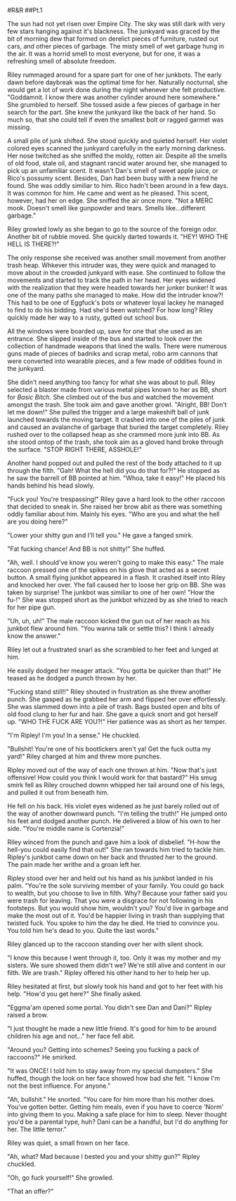 #R&R
##Pt.1

The sun had not yet risen over Empire City. The sky was still dark with very few stars hanging against it's blackness. The junkyard was graced by the bit of morning dew that formed on derelict pieces of furniture, rusted out cars, and other pieces of garbage. The misty smell of wet garbage hung in the air. It was a horrid smell to most everyone, but for one, it was a refreshing smell of absolute freedom. 

Riley rummaged around for a spare part for one of her junkbots. The early dawn before daybreak was the optimal time for her. Naturally nocturnal, she would get a lot of work done during the night whenever she felt productive. "Goddamnit. I know there was another cylinder around here somewhere." She grumbled to herself. She tossed aside a few pieces of garbage in her search for the part. She knew the junkyard like the back of her hand. So much so, that she could tell if even the smallest bolt or ragged garmet was missing. 

A small pile of junk shifted. She stood quickly and quieted herself. Her violet colored eyes scanned the junkyard carefully in the early morning darkness. Her nose twitched as she sniffed the moldy, rotten air. Despite all the smells of old food, stale oil, and stagnant rancid water around her, she managed to pick up an unfamiliar scent. It wasn't Dan's smell of sweet apple juice, or Rico's possumy scent. Besides, Dan had been busy with a new friend he found. She was oddly similiar to him. Rico hadn't been around in a few days. It was common for him. He came and went as he pleased. This scent, however, had her on edge. She sniffed the air once more. "Not a MERC mook. Doesn't smell like gunpowder and tears. Smells like...different garbage." 

Riley growled lowly as she began to go to the source of the foreign odor. Another bit of rubble moved. She quickly darted towards it. "HEY! WHO THE HELL IS THERE?!" 

The only response she received was another small movement from another trash heap. Whkever this intruder was, they were quick and managed to move about in the crowded junkyard with ease. She continued to follow the movements and started to track the path in her head. Her eyes widened with the realization that they were headed towards her junker bunker! It was one of the many paths she managed to make. How did the intruder know?! This had to be one of Eggfuck's bots or whatever loyal lackey he managed to find to do his bidding. Had she'd been watched? For how long? Riley quickly made her way to a rusty, gutted out school bus. 

All the windows were boarded up, save for one that she used as an entrance. She slipped inside of the bus and started to look over the collection of handmade weapons that lined the walls. There were numerous guns made of pieces of badniks and scrap metal, robo arm cannons that were converted into wearable pieces, and a few made of oddities found in the junkyard. 

She didn't need anything too fancy for what she was about to pull. Riley selected a blaster made from various metal pipes known to her as BB, short for *Basic Bitch*. She climbed out of the bus and watched the movement amongst the trash. She took aim and gave another growl. "Alright, BB! Don't let me down!" She pulled the trigger and a large makeshift ball of junk launched towards the moving target. It crashed into one of the piles of junk and caused an avalanche of garbage that buried the target completely. Riley rushed over to the collapsed heap as she crammed more junk into BB. As she stood ontop of the trash, she took aim as a gloved hand broke through the surface. "STOP RIGHT THERE, ASSHOLE!"

Another hand popped out and pulled the rest of the body attached to it up through the filth. "Gah! What the hell did you do that for?!" He stopped as he saw the barrell of BB pointed at him. "Whoa, take it easy!" He placed his hands behind his head slowly. 

"Fuck you! You're trespassing!" Riley gave a hard look to the other raccoon that decided to sneak in. She raised her brow abit as there was something oddly familiar about him. Mainly his eyes. "Who are you and what the hell are you doing here?" 

"Lower your shitty gun and I'll tell you." He gave a fanged smirk. 

"Fat fucking chance! And BB is not shitty!" She huffed. 

"Ah, well. I should've know you weren't going to make this easy." The male raccoon pressed one of the spikes on his glove that acted as a secret button. A small flying junkbot appeared in a flash. It crashed itself into Riley and knocked her over. Yhe fall caused her to loose her grip on BB. She was taken by surprise! The junkbot was similiar to one of her own!  "How the fu-!" She was stopped short as the junkbot whizzed by as she tried to reach for her pipe gun. 

"Uh, uh, uh!" The male raccoon kicked the gun out of her reach as his junkbot flew around him. "You wanna talk or settle this? I think I already know the answer." 

Riley let out a frustrated snarl as she scrambled to her feet and lunged at him. 

He easily dodged her meager attack. "You gotta be quicker than that!" He teased as he dodged a punch thrown by her. 

"Fucking stand still!!" Riley shouted in frustration as she threw another punch. She gasped as he grabbed her arm and flipped her over effortlessly. She was slammed down into a pile of trash. Bags busted open and bits of old food clung to her fur and hair. She gave a quick snort and got herself up. "WHO THE FUCK ARE YOU?!" Her patience was as short as her temper.

"I'm Ripley! I'm you! In a sense." He chuckled.

"Bullshit! You're one of his bootlickers aren't ya! Get the fuck outta my yard!" Riley charged at him and threw more punches.

Ripley moved out of the way of each one thrown at him. "Now that's just offensive! How could you think I would work for that bastard?" His smug smirk fell as Riley crouched downn whipped her tail around one of his legs, and pulled it out from beneath him. 

He fell on his back. His violet eyes widened as he just barely rolled out of the way of another downward punch. "I'm telling the truth!" He jumped onto his feet and dodged another punch. He delivered a blow of his own to her side. "You're middle name is Cortenzia!" 

Riley winced from the punch and gave him a look of disbelief. "H-how the hell-you could easily find that out!" She ran towards him tried to tackle him. Ripley's junkbot came down on her back and thrusted her to the ground. The pain made her writhe and a groan left her. 

Ripley stood over her and held out his hand as his junkbot landed in his palm. "You're the sole surviving member of your family. You could go back to wealth, but you choose to live in filth. Why? Because your father said you were trash for leaving. That you were a disgrace for not following in his footsteps. But you would show him, wouldn't you? You'd live in garbage and make the most out of it. You'd be happier living in trash than supplying that twisted fuck. You spoke to him the day he died. He tried to convince you. You told him he's dead to you. Quite the last words."

Riley glanced up to the raccoon standing over her with silent shock. 

"I know this because I went through it, too. Only it was my mother and my sisters. We sure showed them didn't we? We're still alive and content in our filth. We are trash." Ripley offered his other hand to her to help her up. 

Riley hesitated at first, but slowly took his hand and got to her feet with his help. "How'd you get here?" She finally asked. 

"Eggma'am opened some portal. You didn't see Dan and Dani?" Ripley raised a brow. 

"I just thought he made a new little friend. It's good for him to be around children his age and not..." her face fell abit. 

"Around you? Getting into schemes? Seeing you fucking a pack of raccoons?" He smirked. 

"It was ONCE! I told him to stay away from my special dumpsters." She huffed, though the look on her face showed how bad she felt. "I know I'm not the best influence. For anyone."

"Ah, bullshit." He snorted. "You care for him more than his mother does. You've gotten better. Getting him meals, even if you have to coerce 'Norm' into giving them to you. Making a safe place for him to sleep. Never thought you'd be a parental type, huh? Dani can be a handful, but I'd do anything for her. The little terror."

Riley was quiet, a small frown on her face. 

"Ah, what? Mad because I bested you and your shitty gun?" Ripley chuckled.

"Oh, go fuck yourself!" She growled. 

"That an offer?"